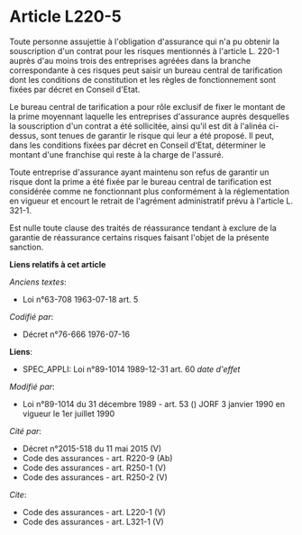 # Article L220-5

Toute personne assujettie à l'obligation d'assurance qui n'a pu obtenir la souscription d'un contrat pour les risques
mentionnés à l'article L. 220-1 auprès d'au moins trois des entreprises agréées dans la branche correspondante à ces risques
peut saisir un bureau central de tarification dont les conditions de constitution et les règles de fonctionnement sont fixées
par décret en Conseil d'Etat. 

Le bureau central de tarification a pour rôle exclusif de fixer le montant de la prime moyennant laquelle les entreprises
d'assurance auprès desquelles la souscription d'un contrat a été sollicitée, ainsi qu'il est dit à l'alinéa ci-dessus, sont
tenues de garantir le risque qui leur a été proposé. Il peut, dans les conditions fixées par décret en Conseil d'Etat,
déterminer le montant d'une franchise qui reste à la charge de l'assuré. 

Toute entreprise d'assurance ayant maintenu son refus de garantir un risque dont la prime a été fixée par le bureau central
de tarification est considérée comme ne fonctionnant plus conformément à la réglementation en vigueur et encourt le retrait
de l'agrément administratif prévu à l'article L. 321-1. 

Est nulle toute clause des traités de réassurance tendant à exclure de la garantie de réassurance certains risques faisant
l'objet de la présente sanction.

**Liens relatifs à cet article**

_Anciens textes_:

  - Loi n°63-708 1963-07-18 art. 5

_Codifié par_:

  - Décret n°76-666 1976-07-16

**Liens**:

  - SPEC_APPLI: Loi n°89-1014 1989-12-31 art. 60 *date d'effet*

_Modifié par_:

  - Loi n°89-1014 du 31 décembre 1989 - art. 53 () JORF 3 janvier 1990 en vigueur le 1er juillet 1990

_Cité par_:

  - Décret n°2015-518 du 11 mai 2015 (V)
  - Code des assurances - art. R220-9 (Ab)
  - Code des assurances - art. R250-1 (V)
  - Code des assurances - art. R250-2 (V)

_Cite_:

  - Code des assurances - art. L220-1 (V)
  - Code des assurances - art. L321-1 (V)
